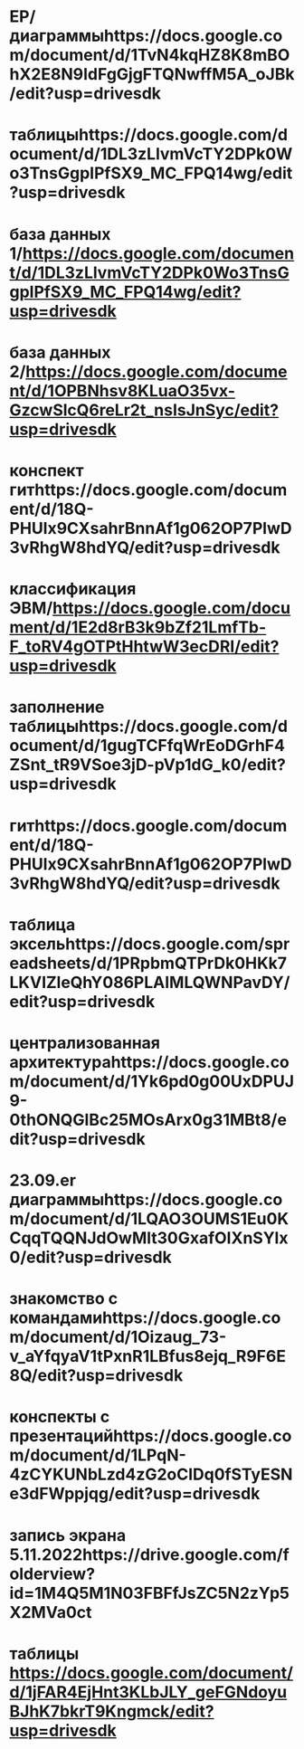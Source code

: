 # ЕР/диаграммыhttps://docs.google.com/document/d/1TvN4kqHZ8K8mBOhX2E8N9IdFgGjgFTQNwffM5A_oJBk/edit?usp=drivesdk
# таблицыhttps://docs.google.com/document/d/1DL3zLlvmVcTY2DPk0Wo3TnsGgpIPfSX9_MC_FPQ14wg/edit?usp=drivesdk
# база данных 1/https://docs.google.com/document/d/1DL3zLlvmVcTY2DPk0Wo3TnsGgpIPfSX9_MC_FPQ14wg/edit?usp=drivesdk
# база данных 2/https://docs.google.com/document/d/1OPBNhsv8KLuaO35vx-GzcwSlcQ6reLr2t_nsIsJnSyc/edit?usp=drivesdk
# конспект гитhttps://docs.google.com/document/d/18Q-PHUlx9CXsahrBnnAf1g062OP7PlwD3vRhgW8hdYQ/edit?usp=drivesdk
# классификация ЭВМ/https://docs.google.com/document/d/1E2d8rB3k9bZf21LmfTb-F_toRV4gOTPtHhtwW3ecDRI/edit?usp=drivesdk
# заполнение таблицыhttps://docs.google.com/document/d/1gugTCFfqWrEoDGrhF4ZSnt_tR9VSoe3jD-pVp1dG_k0/edit?usp=drivesdk
# гитhttps://docs.google.com/document/d/18Q-PHUlx9CXsahrBnnAf1g062OP7PlwD3vRhgW8hdYQ/edit?usp=drivesdk
# таблица эксельhttps://docs.google.com/spreadsheets/d/1PRpbmQTPrDk0HKk7LKVIZleQhY086PLAIMLQWNPavDY/edit?usp=drivesdk
# централизованная архитектураhttps://docs.google.com/document/d/1Yk6pd0g00UxDPUJ9-0thONQGlBc25MOsArx0g31MBt8/edit?usp=drivesdk
# 23.09.er диаграммыhttps://docs.google.com/document/d/1LQAO3OUMS1Eu0KCqqTQQNJdOwMlt30GxafOIXnSYlx0/edit?usp=drivesdk
# знакомство с командамиhttps://docs.google.com/document/d/1Oizaug_73-v_aYfqyaV1tPxnR1LBfus8ejq_R9F6E8Q/edit?usp=drivesdk
# конспекты с презентацийhttps://docs.google.com/document/d/1LPqN-4zCYKUNbLzd4zG2oCIDq0fSTyESNe3dFWppjqg/edit?usp=drivesdk
# запись экрана 5.11.2022https://drive.google.com/folderview?id=1M4Q5M1N03FBFfJsZC5N2zYp5X2MVa0ct
# таблицы https://docs.google.com/document/d/1jFAR4EjHnt3KLbJLY_geFGNdoyuBJhK7bkrT9Kngmck/edit?usp=drivesdk
